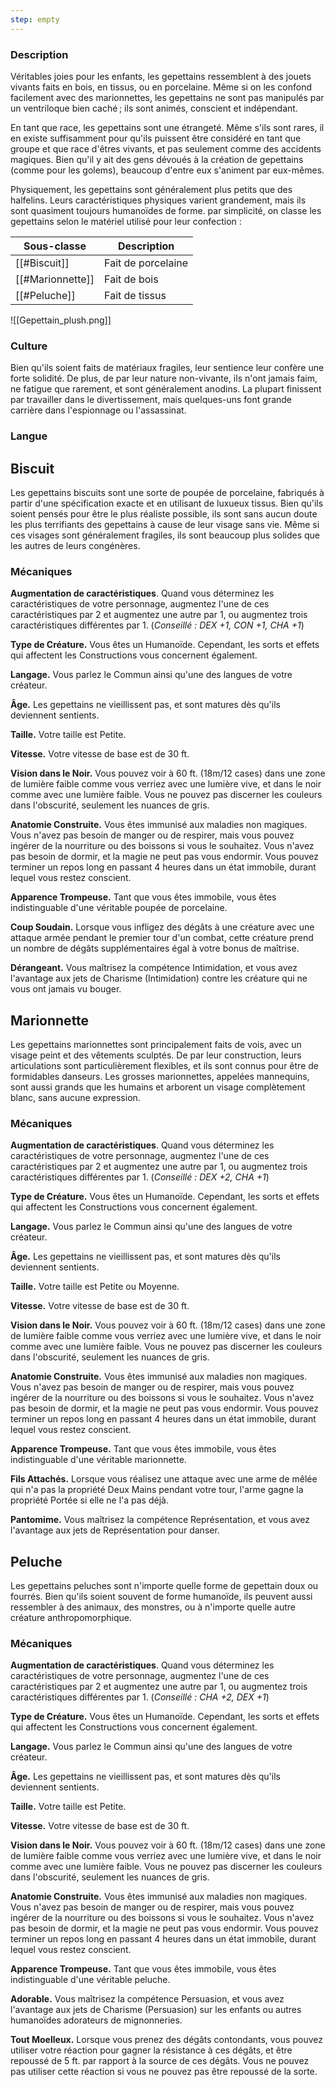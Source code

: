 ```yaml
---
step: empty
---
```


### Description

Véritables joies pour les enfants, les gepettains ressemblent à des jouets vivants faits en bois, en tissus, ou en porcelaine. Même si on les confond facilement avec des marionnettes, les gepettains ne sont pas manipulés par un ventriloque bien caché ; ils sont animés, conscient et indépendant.

En tant que race, les gepettains sont une étrangeté. Même s'ils sont rares, il en existe suffisamment pour qu'ils puissent être considéré en tant que groupe et que race d'êtres vivants, et pas seulement comme des accidents magiques. Bien qu'il y ait des gens dévoués à la création de gepettains (comme pour les golems), beaucoup d'entre eux s'animent par eux-mêmes.

Physiquement, les gepettains sont généralement plus petits que des halfelins. Leurs caractéristiques physiques varient grandement, mais ils sont quasiment toujours humanoïdes de forme. par simplicité, on classe les gepettains selon le matériel utilisé pour leur confection : 

| Sous-classe      | Description        |
| ---------------- | ------------------ |
| [[#Biscuit]]     | Fait de porcelaine |
| [[#Marionnette]] | Fait de bois       |
| [[#Peluche]]     | Fait de tissus     |

![[Gepettain_plush.png]]
### Culture

Bien qu'ils soient faits de matériaux fragiles, leur sentience leur confère une forte solidité. De plus, de par leur nature non-vivante, ils n'ont jamais faim, ne fatigue que rarement, et sont généralement anodins. La plupart finissent par travailler dans le divertissement, mais quelques-uns font grande carrière dans l'espionnage ou l'assassinat.

### Langue

## Biscuit

Les gepettains biscuits sont une sorte de poupée de porcelaine, fabriqués à partir d'une spécification exacte et en utilisant de luxueux tissus. Bien qu'ils soient pensés pour être le plus réaliste possible, ils sont sans aucun doute les plus terrifiants des gepettains à cause de leur visage sans vie. Même si ces visages sont généralement fragiles, ils sont beaucoup plus solides que les autres de leurs congénères.

### Mécaniques

**Augmentation de caractéristiques**. Quand vous déterminez les caractéristiques de votre personnage, augmentez l'une de ces caractéristiques par 2 et augmentez une autre par 1, ou augmentez trois caractéristiques différentes par 1. (*Conseillé : DEX +1, CON +1, CHA +1*)

**Type de Créature.** Vous êtes un Humanoïde. Cependant, les sorts et effets qui affectent les Constructions vous concernent également.

**Langage.** Vous parlez le Commun ainsi qu'une des langues de votre créateur.

**Âge.** Les gepettains ne vieillissent pas, et sont matures dès qu'ils deviennent sentients.

**Taille.** Votre taille est Petite.

**Vitesse.** Votre vitesse de base est de 30 ft.

**Vision dans le Noir.** Vous pouvez voir à 60 ft. (18m/12 cases) dans une zone de lumière faible comme vous verriez avec une lumière vive, et dans le noir comme avec une lumière faible. Vous ne pouvez pas discerner les couleurs dans l'obscurité, seulement les nuances de gris.

**Anatomie Construite.** Vous êtes immunisé aux maladies non magiques. Vous n'avez pas besoin de manger ou de respirer, mais vous pouvez ingérer de la nourriture ou des boissons si vous le souhaitez. Vous n'avez pas besoin de dormir, et la magie ne peut pas vous endormir. Vous pouvez terminer un repos long en passant 4 heures dans un état immobile, durant lequel vous restez conscient.

**Apparence Trompeuse.** Tant que vous êtes immobile, vous êtes indistinguable d'une véritable poupée de porcelaine.

**Coup Soudain.** Lorsque vous infligez des dégâts à une créature avec une attaque armée pendant le premier tour d'un combat, cette créature prend un nombre de dégâts supplémentaires égal à votre bonus de maîtrise.

**Dérangeant.** Vous maîtrisez la compétence Intimidation, et vous avez l'avantage aux jets de Charisme (Intimidation) contre les créature qui ne vous ont jamais vu bouger.

## Marionnette

Les gepettains marionnettes sont principalement faits de vois, avec un visage peint et des vêtements sculptés. De par leur construction, leurs articulations sont particulièrement flexibles, et ils sont connus pour être de formidables danseurs. Les grosses marionnettes, appelées mannequins, sont aussi grands que les humains et arborent un visage complètement blanc, sans aucune expression.

### Mécaniques

**Augmentation de caractéristiques**. Quand vous déterminez les caractéristiques de votre personnage, augmentez l'une de ces caractéristiques par 2 et augmentez une autre par 1, ou augmentez trois caractéristiques différentes par 1. (*Conseillé : DEX +2, CHA +1*)

**Type de Créature.** Vous êtes un Humanoïde. Cependant, les sorts et effets qui affectent les Constructions vous concernent également.

**Langage.** Vous parlez le Commun ainsi qu'une des langues de votre créateur.

**Âge.** Les gepettains ne vieillissent pas, et sont matures dès qu'ils deviennent sentients.

**Taille.** Votre taille est Petite ou Moyenne.

**Vitesse.** Votre vitesse de base est de 30 ft.

**Vision dans le Noir.** Vous pouvez voir à 60 ft. (18m/12 cases) dans une zone de lumière faible comme vous verriez avec une lumière vive, et dans le noir comme avec une lumière faible. Vous ne pouvez pas discerner les couleurs dans l'obscurité, seulement les nuances de gris.

**Anatomie Construite.** Vous êtes immunisé aux maladies non magiques. Vous n'avez pas besoin de manger ou de respirer, mais vous pouvez ingérer de la nourriture ou des boissons si vous le souhaitez. Vous n'avez pas besoin de dormir, et la magie ne peut pas vous endormir. Vous pouvez terminer un repos long en passant 4 heures dans un état immobile, durant lequel vous restez conscient.

**Apparence Trompeuse.** Tant que vous êtes immobile, vous êtes indistinguable d'une véritable marionnette.

**Fils Attachés.** Lorsque vous réalisez une attaque avec une arme de mêlée qui n'a pas la propriété Deux Mains pendant votre tour, l'arme gagne la propriété Portée si elle ne l'a pas déjà.

**Pantomime.** Vous maîtrisez la compétence Représentation, et vous avez l'avantage aux jets de Représentation pour danser.

## Peluche

Les gepettains peluches sont n'importe quelle forme de gepettain doux ou fourrés. Bien qu'ils soient souvent de forme humanoïde, ils peuvent aussi ressembler à des animaux, des monstres, ou à n'importe quelle autre créature anthropomorphique.

### Mécaniques

**Augmentation de caractéristiques**. Quand vous déterminez les caractéristiques de votre personnage, augmentez l'une de ces caractéristiques par 2 et augmentez une autre par 1, ou augmentez trois caractéristiques différentes par 1. (*Conseillé : CHA +2, DEX +1*)

**Type de Créature.** Vous êtes un Humanoïde. Cependant, les sorts et effets qui affectent les Constructions vous concernent également.

**Langage.** Vous parlez le Commun ainsi qu'une des langues de votre créateur.

**Âge.** Les gepettains ne vieillissent pas, et sont matures dès qu'ils deviennent sentients.

**Taille.** Votre taille est Petite.

**Vitesse.** Votre vitesse de base est de 30 ft.

**Vision dans le Noir.** Vous pouvez voir à 60 ft. (18m/12 cases) dans une zone de lumière faible comme vous verriez avec une lumière vive, et dans le noir comme avec une lumière faible. Vous ne pouvez pas discerner les couleurs dans l'obscurité, seulement les nuances de gris.

**Anatomie Construite.** Vous êtes immunisé aux maladies non magiques. Vous n'avez pas besoin de manger ou de respirer, mais vous pouvez ingérer de la nourriture ou des boissons si vous le souhaitez. Vous n'avez pas besoin de dormir, et la magie ne peut pas vous endormir. Vous pouvez terminer un repos long en passant 4 heures dans un état immobile, durant lequel vous restez conscient.

**Apparence Trompeuse.** Tant que vous êtes immobile, vous êtes indistinguable d'une véritable peluche.

**Adorable.** Vous maîtrisez la compétence Persuasion, et vous avez l'avantage aux jets de Charisme (Persuasion) sur les enfants ou autres humanoïdes adorateurs de mignonneries.

**Tout Moelleux.** Lorsque vous prenez des dégâts contondants, vous pouvez utiliser votre réaction pour gagner la résistance à ces dégâts, et être repoussé de 5 ft. par rapport à la source de ces dégâts. Vous ne pouvez pas utiliser cette réaction si vous ne pouvez pas être repoussé de la sorte.
